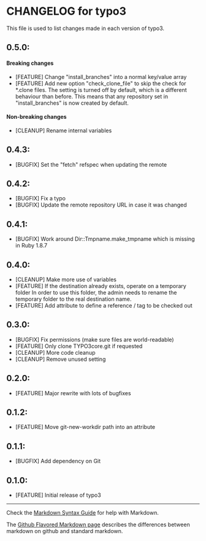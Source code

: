 # CHANGELOG for typo3

This file is used to list changes made in each version of typo3.

## 0.5.0:

#### Breaking changes

* [FEATURE] Change "install_branches" into a normal key/value array
* [FEATURE] Add new option "check_clone_file" to skip the check for *.clone files.
  The setting is turned off by default, which is a different behaviour than before.
  This means that any repository set in "install_branches" is now created by default.

#### Non-breaking changes

* [CLEANUP] Rename internal variables

## 0.4.3:

* [BUGFIX] Set the "fetch" refspec when updating the remote

## 0.4.2:

* [BUGFIX] Fix a typo
* [BUGFIX] Update the remote repository URL in case it was changed

## 0.4.1:

* [BUGFIX] Work around Dir::Tmpname.make_tmpname which is missing in Ruby 1.8.7

## 0.4.0:

* [CLEANUP] Make more use of variables
* [FEATURE] If the destination already exists, operate on a temporary folder
  In order to use this folder, the admin needs to rename the temporary folder to the real destination name.
* [FEATURE] Add attribute to define a reference / tag to be checked out


## 0.3.0:

* [BUGFIX] Fix permissions (make sure files are world-readable)
* [FEATURE] Only clone TYPO3core.git if requested
* [CLEANUP] More code cleanup
* [CLEANUP] Remove unused setting

## 0.2.0:

* [FEATURE] Major rewrite with lots of bugfixes

## 0.1.2:

* [FEATURE] Move git-new-workdir path into an attribute

## 0.1.1:

* [BUGFIX] Add dependency on Git

## 0.1.0:

* [FEATURE] Initial release of typo3

- - -
Check the [Markdown Syntax Guide](http://daringfireball.net/projects/markdown/syntax) for help with Markdown.

The [Github Flavored Markdown page](http://github.github.com/github-flavored-markdown/) describes the differences between markdown on github and standard markdown.
